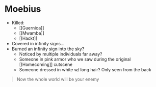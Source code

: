 # Moebius
- Killed:
	- [[Guernica]]
	- [[Mwamba]]
	- [[Hackt]]
- Covered in infinity signs…
- Burned an infinity sign into the sky?
	- Noticed by multiple individuals far away?
	- Someone in pink armor who we saw during the original [[Homecoming]] cutscene
	- Someone dressed in white w/ long hair? Only seen from the back
> Now the whole world will be your enemy
